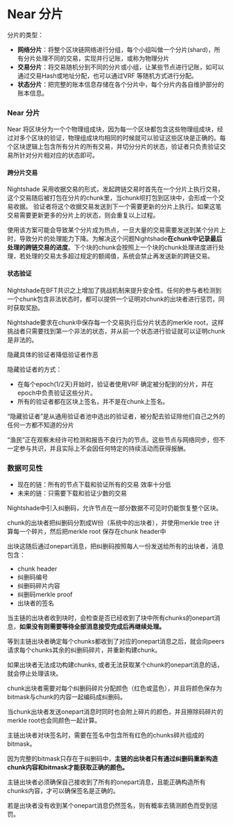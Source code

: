 # Near 分片

分片的类型：

- **网络分片**：将整个区块链网络进行分组，每个小组叫做一个分片(shard)，所有分片处理不同的交易，实现并行记账，或称为物理分片
- **交易分片**：将交易随机分到不同的分片或小组，让某些节点进行记账，如可以通过交易Hash或地址分配，也可以通过VRF 等随机方式进行分配。
- **状态分片**：把完整的账本信息存储在各个分片中，每个分片内各自维护部分的账本信息。

### Near 分片



Near 将区块分为一个个物理组成块，因为每一个区块都包含这些物理组成块，经过对多个区块的验证，物理组成块均相同的时候就可以验证这些区块是正确的。每个区块逻辑上包含所有分片的所有交易，并切分分片的状态，验证者只负责验证交易所针对分片相对应的状态即可。







#### 跨分片交易

Nightshade 采用收据交易的形式，发起跨链交易时首先在一个分片上执行交易，这个交易随后被打包在分片的chunk里，当chunk呗打包到区块中，会形成一个交易收据。 验证者将这个收据交易发送到下一个需要更新的分片上执行。如果这笔交易需要更新更多的分片上的状态，则会重复以上过程。

使用该方案可能会导致某个分片成为热点，一旦大量的交易需要发送到某个分片上时，导致分片的处理能力下降。为解决这个问题Nightshade**在chunk中记录最后处理的跨链交易的进度**。下个块的chunk会按照上一个块的chunk处理进度进行处理，若处理的交易太多超过规定的额阈值，系统会禁止再发送新的跨链交易。



#### 状态验证

Nightshade在BFT共识之上增加了挑战机制来提升安全性。任何的参与者检测到一个chunk包含非法状态时，都可以提供一个证明对chunk的出块者进行惩罚，同时获取奖励。

Nightshade要求在chunk中保存每一个交易执行后分片状态的merkle root，这样挑战者只需要找到第一个非法的状态，并从前一个状态进行验证就可以证明chunk是非法的。



隐藏具体的验证者降低验证者作恶

隐藏验证者的方式：

- 在每个epoch(1/2天)开始时，验证者使用VRF 确定被分配到的分片，并在epoch中负责验证这些分片。
- 所有的验证者都在区块上签名，并不是在chunk上签名。



“隐藏验证者”是从通用验证者池中选出的验证者，被分配去验证除他们自己之外的任何一方都不知道的分片

“渔民”正在观察未经许可检测和报告不良行为的节点。这些节点与网络同步，但不一定参与共识，并且实际上不会因任何特定的持续活动而获得报酬。





### 数据可见性

- 现在的链：所有的节点下载和验证所有的交易  效率十分低
- 未来的链：只需要下载和验证少数的交易

Nightshade中引入纠删码，允许节点在一部分数据不可见时仍能恢复整个区块。

chunk的出块者把纠删码分割成W份（系统中的出块者），并使用merkle tree 计算每一个碎片，然后把merkle root 保存在chunk header中

出块这随后通过onepart消息，把纠删码按照每人一份发送给所有的出块者，消息包含：

- chunk header
- 纠删码编号
- 纠删码碎片内容
- 纠删码merkle proof 
- 出块者的签名

当主链的出块者收到块时，会检查是否已经收到了块中所有chunks的onepart消息，**如果没有则需要等待全部消息接受完成后再继续处理。**

等到主链出块者确定每个chunks都收到了对应的onepart消息之后，就会向peers请求每个chunks其余的纠删码碎片，并重新构建chunk。

如果出块者无法成功构建chunks, 或者无法获取某个chunk的onepart消息的话，就会停止处理该块。





chunk出块者需要对每个纠删码碎片分配颜色（红色或蓝色），并且将颜色保存为bitmask与chunk的内容一起编码成纠删码。

当chunk出块者发送onepart消息时同时也会附上碎片的颜色，并且擦除码碎片的merkle root也会同颜色一起计算。

主链出块者对块签名时，需要在签名中包含所有红色的chunks碎片组成的bitmask。

因为完整的bitmask只存在于纠删码中，**主链的出块者只有通过纠删码重新构造chunk内容和bitmask才能获取正确的颜色。**

主链出块者必须确保自己接收到了所有的onepart消息，且能正确构造所有chunks内容，才可以确保签名是正确的。

若是出块者没有收到某个onepart消息仍然签名，则有概率去猜测颜色而受到惩罚。



